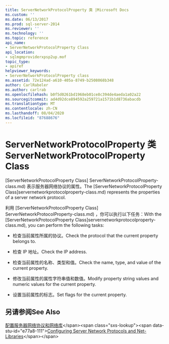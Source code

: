 ```yaml
---
title: ServerNetworkProtocolProperty 类 |Microsoft Docs
ms.custom: ''
ms.date: 06/13/2017
ms.prod: sql-server-2014
ms.reviewer: ''
ms.technology: ''
ms.topic: reference
api_name:
- ServerNetworkProtocolProperty Class
api_location:
- sqlmgmproviderxpsp2up.mof
topic_type:
- apiref
helpviewer_keywords:
- ServerNetworkProtocolProperty class
ms.assetid: 72e124ad-a610-405a-8749-b2508068b348
author: CarlRabeler
ms.author: carlrab
ms.openlocfilehash: b0f5d0261bd1968eb01ce8c394de4aeda1a02a22
ms.sourcegitcommit: ad4d92dce894592a259721a1571b1d8736abacdb
ms.translationtype: MT
ms.contentlocale: zh-CN
ms.lasthandoff: 08/04/2020
ms.locfileid: "87688676"
---
```

# <a name="servernetworkprotocolproperty-class"></a><span data-ttu-id="e77a8-102">ServerNetworkProtocolProperty 类</span><span class="sxs-lookup"><span data-stu-id="e77a8-102">ServerNetworkProtocolProperty Class</span></span>
  <span data-ttu-id="e77a8-103">[ServerNetworkProtocolProperty Class] ServerNetworkProtocolProperty-class.md) 表示服务器网络协议的属性。</span><span class="sxs-lookup"><span data-stu-id="e77a8-103">The [ServerNetworkProtocolProperty Class]servernetworkprotocolproperty-class.md) represents the properties of a server network protocol.</span></span>  
  
 <span data-ttu-id="e77a8-104">利用 [ServerNetworkProtocolProperty Class] ServerNetworkProtocolProperty-class.md) ，你可以执行以下任务：</span><span class="sxs-lookup"><span data-stu-id="e77a8-104">With the [ServerNetworkProtocolProperty Class]servernetworkprotocolproperty-class.md), you can perform the following tasks:</span></span>  
  
-   <span data-ttu-id="e77a8-105">检查当前属性所属的协议。</span><span class="sxs-lookup"><span data-stu-id="e77a8-105">Check the protocol that the current property belongs to.</span></span>  
  
-   <span data-ttu-id="e77a8-106">检查 IP 地址。</span><span class="sxs-lookup"><span data-stu-id="e77a8-106">Check the IP address.</span></span>  
  
-   <span data-ttu-id="e77a8-107">检查当前属性的名称、类型和值。</span><span class="sxs-lookup"><span data-stu-id="e77a8-107">Check the name, type, and value of the current property.</span></span>  
  
-   <span data-ttu-id="e77a8-108">修改当前属性的属性字符串值和数值。</span><span class="sxs-lookup"><span data-stu-id="e77a8-108">Modify property string values and numeric values for the current property.</span></span>  
  
-   <span data-ttu-id="e77a8-109">设置当前属性的标志。</span><span class="sxs-lookup"><span data-stu-id="e77a8-109">Set flags for the current property.</span></span>  
  
## <a name="see-also"></a><span data-ttu-id="e77a8-110">另请参阅</span><span class="sxs-lookup"><span data-stu-id="e77a8-110">See Also</span></span>  
 <span data-ttu-id="e77a8-111">[配置服务器网络协议和网络库](https://msdn.microsoft.com/library/ms177485\(v=sql.100\).aspx)</span><span class="sxs-lookup"><span data-stu-id="e77a8-111">[Configuring Server Network Protocols and Net-Libraries](https://msdn.microsoft.com/library/ms177485\(v=sql.100\).aspx)</span></span>  
  
  
